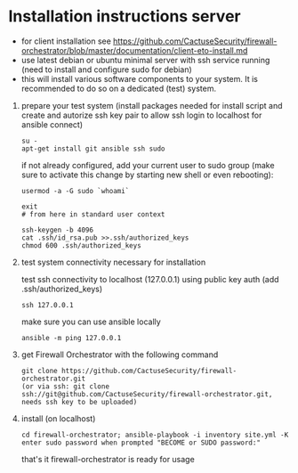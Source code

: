 # Installation instructions server
- for client installation see https://github.com/CactuseSecurity/firewall-orchestrator/blob/master/documentation/client-eto-install.md
- use latest debian or ubuntu minimal server with ssh service running (need to install and configure sudo for debian)
- this will install various software components to your system. It is recommended to do so on a dedicated (test) system.

1) prepare your test system (install packages needed for install script and create and autorize ssh key pair to allow ssh login to localhost for ansible connect) 

       su -
       apt-get install git ansible ssh sudo
       
   if not already configured, add your current user to sudo group (make sure to activate this change by starting new shell or even rebooting):

       usermod -a -G sudo `whoami`
       
       exit
       # from here in standard user context
       
       ssh-keygen -b 4096
       cat .ssh/id_rsa.pub >>.ssh/authorized_keys
       chmod 600 .ssh/authorized_keys

2) test system connectivity necessary for installation

   test ssh connectivity to localhost (127.0.0.1) using public key auth (add .ssh/authorized_keys) 
              
       ssh 127.0.0.1
       
   make sure you can use ansible locally   
       
       ansible -m ping 127.0.0.1
 
3) get Firewall Orchestrator with the following command
      
       git clone https://github.com/CactuseSecurity/firewall-orchestrator.git
       (or via ssh: git clone ssh://git@github.com/CactuseSecurity/firewall-orchestrator.git, needs ssh key to be uploaded)

4) install (on localhost)

       cd firewall-orchestrator; ansible-playbook -i inventory site.yml -K
       enter sudo password when prompted "BECOME or SUDO password:"

   that's it firewall-orchestrator is ready for usage
